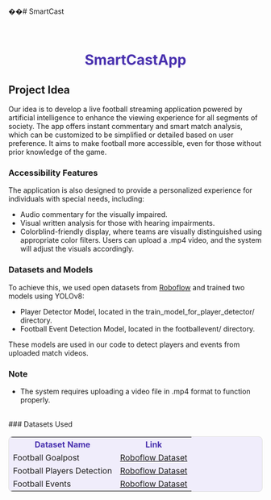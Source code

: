 ��#   S m a r t C a s t

<br>

 
 
<h1 align="center" style="color:#4931AF;">SmartCastApp</h1>

## Project Idea

Our idea is to develop a live football streaming application powered by artificial intelligence to enhance the viewing experience for all segments of society. The app offers instant commentary and smart match analysis, which can be customized to be simplified or detailed based on user preference. It aims to make football more accessible, even for those without prior knowledge of the game.

### Accessibility Features

The application is also designed to provide a personalized experience for individuals with special needs, including:
- Audio commentary for the visually impaired.
- Visual written analysis for those with hearing impairments.
- Colorblind-friendly display, where teams are visually distinguished using appropriate color filters. Users can upload a .mp4 video, and the system will adjust the visuals accordingly.

### Datasets and Models

To achieve this, we used open datasets from [Roboflow](https://roboflow.com/) and trained two models using YOLOv8:
- Player Detector Model, located in the train_model_for_player_detector/ directory.
- Football Event Detection Model, located in the footballevent/ directory.

These models are used in our code to detect players and events from uploaded match videos.

### Note

- The system requires uploading a video file in .mp4 format to function properly.

<br>
### Datasets Used

<table style="background-color:#f0edfb; border: 1px solid #ddd; border-radius: 8px;" align="center">
  <tr>
    <th style="color:#4931AF;">Dataset Name</th>
    <th style="color:#4931AF;">Link</th>
  </tr>
  <tr>
    <td>Football Goalpost</td>
    <td><a href="https://universe.roboflow.com/inplayin/football-goalpost">Roboflow Dataset</a></td>
  </tr>
  <tr>
    <td>Football Players Detection</td>
    <td><a href="https://universe.roboflow.com/saraj/football-players-detection-3zvbc-bu2wx">Roboflow Dataset</a></td>
  </tr>
  <tr>
    <td>Football Events</td>
    <td><a href="https://universe.roboflow.com/navin-rv0wp/football_events">Roboflow Dataset</a></td>
  </tr>
</table>





